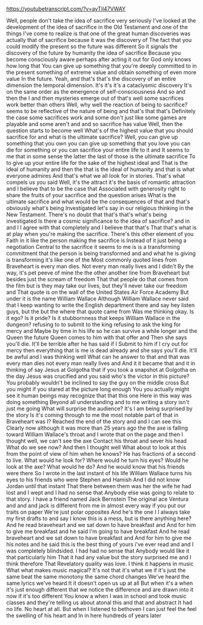 https://youtubetranscript.com/?v=ayTil47VWAY

 Well, people don't take the idea of sacrifice very seriously I've looked at the development of the idea of sacrifice in the Old Testament and one of the things I've come to realize is that one of the great human discoveries was actually that of sacrifice because it was the discovery of The fact that you could modify the present so the future was different So it signals the discovery of the future by humanity the idea of sacrifice Because you become consciously aware perhaps after acting it out for God only knows how long that You can give up something that you're deeply committed to in the present something of extreme value and obtain something of even more value In the future. Yeah, and that's that's the discovery of an entire dimension the temporal dimension. It's it's it's a cataclysmic discovery It's on the same order as the emergence of self-consciousness And so and then the I and then mysteries emerge out of that's well some sacrifices work better than others Well, why well the reaction of being to sacrifice? seems to be reflective of the nature of being and that's that that's Definitely the case some sacrifices work and some don't just like some games are playable and some aren't and and so sacrifice has value Well, then the question starts to become well What's of the highest value that you should sacrifice for and what is the ultimate sacrifice? Well, you can give up something that you own you can give up something that you love you can die for something or you can sacrifice your entire life to it and It seems to me that in some sense the latter the last of those is the ultimate sacrifice To to give up your entire life for the sake of the highest ideal and That is the ideal of humanity and then the that is the ideal of humanity and that is what everyone admires And that's what we all look for in stories. That's what compels us you said Well, it's the attract it's the basis of romantic attraction and I believe that to be the case that Associated with generosity right to share the fruits of your sacrifice and the question arises What is the ultimate sacrifice and what would be the consequences of that and that's obviously what's being Investigated let's say in our religious thinking in the New Testament. There's no doubt that that's that's what's being investigated Is there a cosmic significance to the idea of sacrifice? and in and I I agree with that completely and I believe that that's That that's what is at play when you're making the sacrifice. There's this other element of you Faith in it like the person making the sacrifice is Instead of it just being a negotiation Central to the sacrifice it seems to me is is a transforming commitment that the person is being transformed and and what he is giving is transforming it's like one of the Most commonly quoted lines from Braveheart is every man dies. Not every man really lives and I didn't By the way, it's pet peeve of mine the the other another line from Braveheart but besides just the scream of freedom That that people do that comes from the film but is they may take our lives, but they'll never take our freedom and That quote is on the wall of the United States Air Force Academy But under it is the name William Wallace Although William Wallace never said that I keep wanting to write the English department there and say hey listen guys, but the but the where that quote came from Was me thinking okay. Is it ego? Is it pride? Is it stubbornness that keeps William Wallace in the dungeon? refusing to to submit to the king refusing to ask the king for mercy and Maybe by time in his life so he can survive a while longer and the Queen the future Queen comes to him with that offer and Then she says you'll die. It'll be terrible after he has said if I Submit to him if I cry out for mercy then everything that is me is dead already and she says you'll die. It'll be awful and I was thinking well What can he answer to that and that was every man dies not every man really lives and And it it became that and it in thinking of say Jesus at Golgotha that if you took a snapshot at Golgotha on the day Jesus was crucified and you said who's the victor in this picture? You probably wouldn't be inclined to say the guy on the middle cross But you might if you stared at the picture long enough You you actually might see it human beings may recognize that that this one Here in this way was doing something Beyond all understanding and to me writing a story isn't just me going What will surprise the audience? It's I am being surprised by the story Is it's coming through to me the most notable part of that in Braveheart was I? Reached the end of the story and and I can see this Clearly now although it was more than 25 years ago the the axe is falling toward William Wallace's throat and I wrote that on the page and then I thought well, we can't see the axe Contact his throat and sever his head What do we see now? And then I thought well What about to look at this from the point of view of him when he knows? He has fractions of a second to live. What would he look for? Where would he turn his eyes? Would he look at the axe? What would he do? And he would know that his friends were there So I wrote in the last instant of his life William Wallace turns his eyes to his friends who were Stephen and Hamish And I did not know Jordan until that instant That there between them was her the wife he had lost and I wept and I had no sense that Anybody else was going to relate to that story. I have a friend named Jack Bernstein The original ace Ventura and and and jack is different from me in almost every way if you put our traits on paper We're just polar opposites And he's the one I I always take my first drafts to and say I know this is a mess, but is there anything here? And he read braveheart and we sat down to have breakfast and And for him to give me breakfast and he said I'm going to have breakfast And he read braveheart and we sat down to have breakfast and And for him to give me his notes and he said this is the best thing of yours i've ever read and and I was completely blindsided. I had had no sense that Anybody would like it that particularly him That it had any value but the story surprised me and I think therefore That Revelatory quality was love. I think it happens in music What what makes music magical? It's not that it's what we if it's just the same beat the same monotony the same chord changes We've heard the same lyrics we've heard It it doesn't open us up at all But when it's a when it's just enough different that we notice the difference and are drawn into it now if it's too different You know a when I was in school and took music classes and they're telling us about atonal this and that and abstract It had no life. No heart at all. But when I listened to bethoven I can just feel the feel the swelling of his heart and In in here hundreds of years later